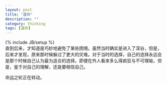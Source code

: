 ```yaml
---
layout: post
title: "運命"
description: ""
category: thinking
tags: [運命]
---
```

{% include JB/setup %}
<br />
直到后来，才知道是巧妙地避免了某些困境。虽然当时确实是进入了深谷，但是，后来才发现，原来那时候躲过了更大的灾难。对于当时的选择，自己的选择永远会是那个时候自己认为最为适合的选择。即便在外人看来多么得疯狂与不可理喻，但是，鉴于对自己的理解，还是要相信自己。


命运之轮正在转动。